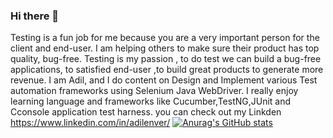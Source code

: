 ### Hi there 👋
Testing is a fun job for me because you are a very important person for the client and end-user. I am helping others to make sure their product has top quality, bug-free. Testing is my passion , to do test we can build a bug-free applications, to satisfied end-user ,to build great products to generate more revenue.
I am Adil, and I do content on Design and Implement various Test automation frameworks using Selenium Java WebDriver. I really enjoy learning language and frameworks like Cucumber,TestNG,JUnit and Cconsole application test harness. you can check out my Linkden https://www.linkedin.com/in/adilenver/
[![Anurag's GitHub stats](https://github-readme-stats.vercel.app/api?username=AdilEnverUygur)](https://github.com/anuraghazra/github-readme-stats)
